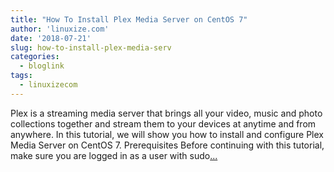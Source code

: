 ```yaml
---
title: "How To Install Plex Media Server on CentOS 7"
author: 'linuxize.com'
date: '2018-07-21'
slug: how-to-install-plex-media-serv
categories:
  - bloglink
tags:
  - linuxizecom
---
```


Plex is a streaming media server that brings all your video, music and photo collections together and stream them to your devices at anytime and from anywhere. In this tutorial, we will show you how to install and configure Plex Media Server on CentOS 7. Prerequisites Before continuing with this tutorial, make sure you are logged in as a user with sudo[... <i class="fas fa-external-link-alt"></i>](https://linuxize.com/post/how-to-install-plex-media-server-on-centos-7/)


